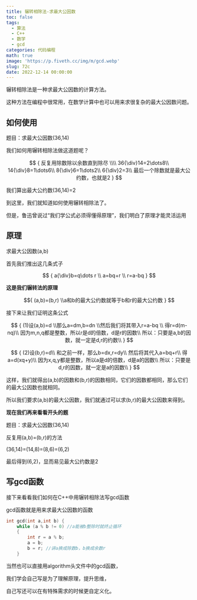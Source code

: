 ```yaml
---
title: 辗转相除法-求最大公因数
toc: false
tags:
  - 算法
  - C++
  - 数学
  - gcd
categories: 代码编程
math: true
image: 'https://p.fiveth.cc/img/m/gcd.webp'
slug: 72c
date: 2022-12-14 00:00:00
---
```


辗转相除法是一种求最大公因数的计算方法。

这种方法在编程中很常用，在数学计算中也可以用来求很复杂的最大公因数问题。

## 如何使用

题目：求最大公因数(36,14)

我们如何用辗转相除法做这道题呢？

$$
{
反复用除数除以余数直到除尽 \\\\
36{\div}14=2\dots8\\
14{\div}8=1\dots6\\
8{\div}6=1\dots2\\
6{\div}2=3\\
最后一个除数就是最大公约数，也就是2
}
$$

我们算出最大公约数(36,14)=2

到这里，我们就知道如何使用辗转相除法了。

但是，鲁迅曾说过“我们学公式必须得懂得原理”，我们明白了原理才能灵活运用

## 原理

求最大公因数(a,b)

首先我们推出这几条式子

$$
{
a{\div}b=q\dots r \\
a=bq+r \\
r=a-bq
}
$$

**这是我们辗转法的原理**

$${
(a,b)=(b,r) \\a和b的最大公约数就等于b和r的最大公约数
}
$$

接下来让我们证明这条公式

$$
{
(1)设(a,b)=d \\那么a=dm,b=dn \\然后我们将其带入r=a-bq \\
得r=d(m-nq)\\
因为m,n,q都是整数，所以r是d的倍数，d是r的因数\\
所以：只要是a,b的因数，就一定是d,r的约数\\
}
$$

$$
{
(2)设(b,r)=d\\
和之前一样，那么b=dx,r=dy\\
然后将其代入a=bq+r\\
得a=d(xq+y)\\
因为x,q,y都是整数，所以a是d的倍数，d是a的因数\\
所以：只要是d,r的因数，就一定是a的因数\\
}
$$

这样，我们就得出(a,b)的因数和(b,r)的因数相同，它们的因数都相同，那么它们的最大公因数也就相同。

所以我们要求(a,b)的最大公因数，我们就通过可以求(b,r)的最大公因数来得到。

**现在我们再来看看开头的题**

题目：求最大公因数(36,14)

反复用(a,b)=(b,r)的方法

(36,14)=(14,8)=(8,6)=(6,2)

最后得到(6,2)，显而易见最大公约数是2

## 写gcd函数

接下来看看我们如何在C++中用辗转相除法写gcd函数

gcd函数就是用来求最大公因数的函数

```cpp
int gcd(int a,int b) {
	while (a % b != 0) //a能被b整除时就终止循环
    {
		int r = a % b;
		a = b;
		b = r; //讲a换成除数b，b换成余数r
	}
```

当然也可以直接用algorithm头文件中的gcd函数，

我们学会自己写是为了理解原理，提升思维，

自己写还可以在有特殊需求的时候更自定义化。
